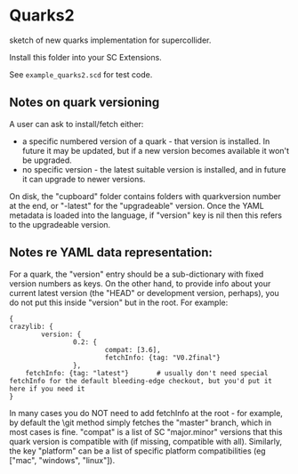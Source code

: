 Quarks2
=======

sketch of new quarks implementation for supercollider.

Install this folder into your SC Extensions.

See `example_quarks2.scd` for test code.

Notes on quark versioning
-------------------------

A user can ask to install/fetch either:

* a specific numbered version of a quark - that version is installed. In future it may be updated, but if a new version becomes available it won't be upgraded.
* no specific version - the latest suitable version is installed, and in future it can upgrade to newer versions.

On disk, the "cupboard" folder contains folders with quarkversion number at the end, or "-latest" for the "upgradeable" version. Once the YAML metadata is loaded into the language, if "version" key is nil then this refers to the upgradeable version.

Notes re YAML data representation:
---------------------------------

For a quark, the "version" entry should be a sub-dictionary with fixed version numbers as keys. On the other hand, to provide info about your current latest version (the "HEAD" or development version, perhaps), you do not put this inside "version" but in the root. For example:

	{
	crazylib: {
	        version: {
	                0.2: {
	                        compat: [3.6],
	                        fetchInfo: {tag: "V0.2final"}
	                },
		fetchInfo: {tag: "latest"}       # usually don't need special fetchInfo for the default bleeding-edge checkout, but you'd put it here if you need it
	}

In many cases you do NOT need to add fetchInfo at the root - for example, by default the \git method simply fetches the "master" branch, which in most cases is fine. "compat" is a list of SC "major.minor" versions that this quark version is compatible with (if missing, compatible with all). Similarly, the key "platform" can be a list of specific platform compatibilities (eg ["mac", "windows", "linux"]).

